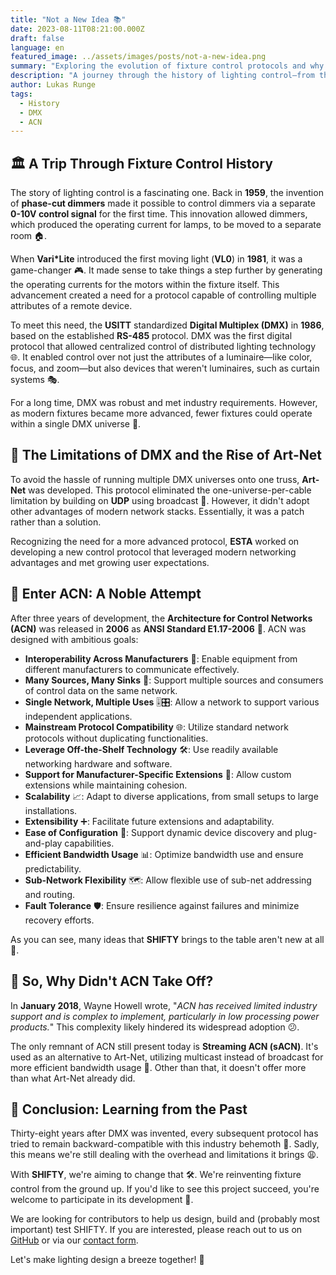 ```yaml
---
title: "Not a New Idea 📚"
date: 2023-08-11T08:21:00.000Z
draft: false
language: en
featured_image: ../assets/images/posts/not-a-new-idea.png
summary: "Exploring the evolution of fixture control protocols and why it's time for a fresh approach with SHIFTY."
description: "A journey through the history of lighting control—from the invention of phase-cut dimmers to DMX and ACN—and how SHIFTY aims to revolutionize fixture control."
author: Lukas Runge
tags: 
  - History
  - DMX
  - ACN
---
```


## 🏛️ A Trip Through Fixture Control History

The story of lighting control is a fascinating one. Back in **1959**, the invention of **phase-cut dimmers** made it possible to control dimmers via a separate **0-10V control signal** for the first time. This innovation allowed dimmers, which produced the operating current for lamps, to be moved to a separate room 🏠.

When **Vari*Lite** introduced the first moving light (**VL0**) in **1981**, it was a game-changer 🎮. It made sense to take things a step further by generating the operating currents for the motors within the fixture itself. This advancement created a need for a protocol capable of controlling multiple attributes of a remote device.

To meet this need, the **USITT** standardized **Digital Multiplex (DMX)** in **1986**, based on the established **RS-485** protocol. DMX was the first digital protocol that allowed centralized control of distributed lighting technology 🌐. It enabled control over not just the attributes of a luminaire—like color, focus, and zoom—but also devices that weren't luminaires, such as curtain systems 🎭.

For a long time, DMX was robust and met industry requirements. However, as modern fixtures became more advanced, fewer fixtures could operate within a single DMX universe 🌌.

## 🚧 The Limitations of DMX and the Rise of Art-Net

To avoid the hassle of running multiple DMX universes onto one truss, **Art-Net** was developed. This protocol eliminated the one-universe-per-cable limitation by building on **UDP** using broadcast 🚀. However, it didn't adopt other advantages of modern network stacks. Essentially, it was a patch rather than a solution.

Recognizing the need for a more advanced protocol, **ESTA** worked on developing a new control protocol that leveraged modern networking advantages and met growing user expectations.

## 🧩 Enter ACN: A Noble Attempt

After three years of development, the **Architecture for Control Networks (ACN)** was released in **2006** as **ANSI Standard E1.17-2006** 📜. ACN was designed with ambitious goals:

- **Interoperability Across Manufacturers** 🤝: Enable equipment from different manufacturers to communicate effectively.
- **Many Sources, Many Sinks** 🔄: Support multiple sources and consumers of control data on the same network.
- **Single Network, Multiple Uses** 🎚️🎛️: Allow a network to support various independent applications.
- **Mainstream Protocol Compatibility** 🌐: Utilize standard network protocols without duplicating functionalities.
- **Leverage Off-the-Shelf Technology** 🛠️: Use readily available networking hardware and software.
- **Support for Manufacturer-Specific Extensions** 🔧: Allow custom extensions while maintaining cohesion.
- **Scalability** 📈: Adapt to diverse applications, from small setups to large installations.
- **Extensibility** ➕: Facilitate future extensions and adaptability.
- **Ease of Configuration** 🔌: Support dynamic device discovery and plug-and-play capabilities.
- **Efficient Bandwidth Usage** 📊: Optimize bandwidth use and ensure predictability.
- **Sub-Network Flexibility** 🗺️: Allow flexible use of sub-net addressing and routing.
- **Fault Tolerance** 🛡️: Ensure resilience against failures and minimize recovery efforts.

As you can see, many ideas that **SHIFTY** brings to the table aren't new at all 🔄.

## 🤔 So, Why Didn't ACN Take Off?

In **January 2018**, Wayne Howell wrote, "*ACN has received limited industry support and is complex to implement, particularly in low processing power products.*" This complexity likely hindered its widespread adoption 😕.

The only remnant of ACN still present today is **Streaming ACN (sACN)**. It's used as an alternative to Art-Net, utilizing multicast instead of broadcast for more efficient bandwidth usage 📶. Other than that, it doesn't offer more than what Art-Net already did.

## 📜 Conclusion: Learning from the Past

Thirty-eight years after DMX was invented, every subsequent protocol has tried to remain backward-compatible with this industry behemoth 🦕. Sadly, this means we're still dealing with the overhead and limitations it brings 😩.

With **SHIFTY**, we're aiming to change that 🛠️. We're reinventing fixture control from the ground up. If you'd like to see this project succeed, you're welcome to participate in its development 🙌.

We are looking for contributors to help us design, build and (probably most important) test SHIFTY. If you are interested, please reach out to us on [GitHub](https://github.com/oshifty) or via our [contact form](/contact).

Let's make lighting design a breeze together! 🌈
